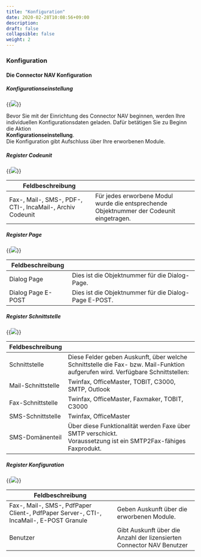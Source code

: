 ```yaml
---
title: "Konfiguration"
date: 2020-02-28T10:08:56+09:00
description: 
draft: false
collapsible: false
weight: 2
---
```


### Konfiguration

#### Die Connector NAV Konfiguration

##### Konfigurationseinstellung

{{<img src="/images/connectornav/konfiguration_connectornav.png" caption="Connector NAV Konfiguration, Aktionen">}}

Bevor Sie mit der Einrichtung des Connector NAV beginnen, werden Ihre individuellen 
Konfigurationsdaten geladen. Dafür betätigen Sie zu Beginn die Aktion  
**Konfigurationseinstellung**.  
Die Konfiguration gibt Aufschluss über Ihre erworbenen Module.

##### Register Codeunit

{{<img src="/images/connectornav/register_codeunit.png" caption="Connector NAV Konfiguration, Register Codeunit">}}

|Feldbeschreibung|  |
|---|---|
|Fax-, Mail-, SMS-, PDF-, CTI-, IncaMail-, Archiv Codeunit | Für jedes erworbene Modul wurde die entsprechende Objektnummer der Codeunit eingetragen.|

##### Register Page

{{<img src="/images/connectornav/register_page.png" caption="Connector NAV Konfiguration, Register Page">}}

|Feldbeschreibung|  |
|---|---|
|Dialog Page | Dies ist die Objektnummer für die Dialog-Page.|
|Dialog Page E-POST | Dies ist die Objektnummer für die Dialog-Page E-POST.|

##### Register Schnittstelle

{{<img src="/images/connectornav/register_schnittstelle.png" caption="Connector NAV Konfiguration, Register Schnittstelle">}}

|Feldbeschreibung|  |
|---|---|
|Schnittstelle | Diese Felder geben Auskunft, über welche Schnittstelle die Fax- bzw. Mail-Funktion aufgerufen wird. Verfügbare Schnittstellen:|
|Mail-Schnittstelle | Twinfax, OfficeMaster, TOBIT, C3000, SMTP, Outlook |
|Fax-Schnittstelle | Twinfax, OfficeMaster, Faxmaker, TOBIT, C3000 |
|SMS-Schnittstelle | Twinfax, OfficeMaster |
|SMS-Domänenteil | Über diese Funktionalität werden Faxe über SMTP verschickt. <br /> Voraussetzung ist ein SMTP2Fax-fähiges Faxprodukt. |

##### Register Konfiguration

{{<img src="/images/connectornav/register_konfiguration.png" caption="Connector NAV Konfiguration, Register Konfiguration">}}

|Feldbeschreibung|  |
|---|---|
|Fax-, Mail-, SMS-, PdfPaper Client-, PdfPaper Server-, CTI-, IncaMail-, E-POST Granule | Geben Auskunft über die erworbenen Module. |
|Benutzer | Gibt Auskunft über die Anzahl der lizensierten Connector NAV Benutzer |